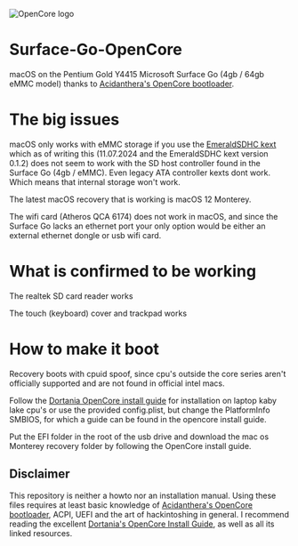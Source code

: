![OpenCore logo](https://github.com/acidanthera/OpenCorePkg/raw/master/Docs/Logos/OpenCore_with_text_Small.png)

# Surface-Go-OpenCore
macOS on the Pentium Gold Y4415 Microsoft Surface Go (4gb / 64gb eMMC model)  thanks to [Acidanthera's OpenCore bootloader](https://github.com/acidanthera/OpenCorePkg).

# The big issues
macOS only works with eMMC storage if you use the [EmeraldSDHC kext](https://github.com/acidanthera/EmeraldSDHC) which as of writing this (11.07.2024 and the EmeraldSDHC kext version 0.1.2) does not seem to work with the SD host controller found in
the Surface Go (4gb / eMMC). Even legacy ATA controller kexts dont work. Which means that internal storage won't work.

The latest macOS recovery that is working is macOS 12 Monterey. 

The wifi card (Atheros QCA 6174) does not work in macOS, and since the Surface Go lacks an ethernet port your only option would be either an external ethernet dongle or usb wifi card.


# What is confirmed to be working
The realtek SD card reader works

The touch (keyboard) cover and trackpad works



# How to make it boot
Recovery boots with cpuid spoof, since cpu's outside the core series aren't officially supported and are not found in official intel macs.

Follow the [Dortania OpenCore install guide](https://dortania.github.io/OpenCore-Install-Guide/) for installation on laptop kaby lake cpu's or use the provided config.plist, but change the PlatformInfo SMBIOS, for which a guide can be found in 
the opencore install guide.

Put the EFI folder in the root of the usb drive and download the mac os Monterey recovery folder by following the OpenCore install guide.



## Disclaimer
This repository is neither a howto nor an installation manual. Using these files requires at least basic knowledge of [Acidanthera's OpenCore bootloader](https://github.com/acidanthera/OpenCorePkg), ACPI, UEFI and the art of hackintoshing in general. I recommend reading the excellent [Dortania's OpenCore Install Guide](https://dortania.github.io/OpenCore-Install-Guide), as well as all its linked resources.
